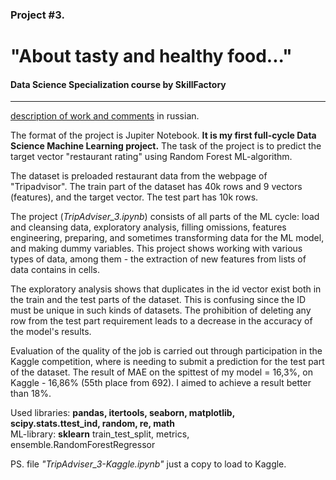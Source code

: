 
### Project #3.
# "About tasty and healthy food..." 
#### Data Science Specialization course by SkillFactory
--- 
[description of work and comments](https://github.com/SergeiKroupen/SF/blob/master/module_3/readme_ru.md) in russian.
   
The format of the project is Jupiter Notebook. **It is my first full-cycle Data Science Machine Learning project.** 
The task of the project is to predict the target vector "restaurant rating" using Random Forest ML-algorithm.

The dataset is preloaded restaurant data from the webpage of "Tripadvisor". The train part of the dataset has 40k rows 
and 9 vectors (features), and the target vector. The test part has 10k rows.

The project (*TripAdviser_3.ipynb*) consists of all parts of the ML cycle: load and cleansing data, exploratory analysis, filling omissions, 
features engineering, preparing, and sometimes transforming data for the ML model, and making dummy variables. 
This project shows working with various types of data, among them - the extraction of new features from lists of data 
contains in cells. 

The exploratory analysis shows that duplicates in the id vector exist both in the train and the test parts of the dataset. 
This is confusing since the ID must be unique in such kinds of datasets. The prohibition of deleting any row from the test 
part requirement leads to a decrease in the accuracy of the model's results.

Evaluation of the quality of the job is carried out through participation in the Kaggle competition, where is needing to submit 
a prediction for the test part of the dataset. The result of MAE on the spittest of my model = 16,3%, 
on Kaggle - 16,86% (55th place from 692). I aimed to achieve a result better than 18%.


Used libraries: **pandas, itertools, seaborn, matplotlib, scipy.stats.ttest_ind, random, re, math**   
ML-library: **sklearn** train_test_split, metrics, ensemble.RandomForestRegressor

PS. file *"TripAdviser_3-Kaggle.ipynb"* just a copy to load to Kaggle.
